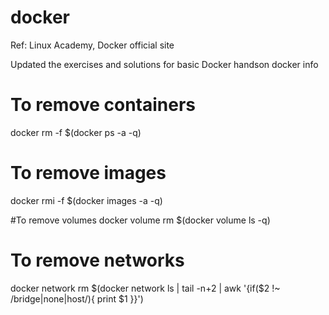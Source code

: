 # docker

Ref: Linux Academy, Docker official site

Updated the exercises and solutions for basic Docker handson
docker info

# To remove containers
docker rm -f $(docker ps -a -q)

# To remove images
docker rmi -f $(docker images -a -q)

#To remove volumes
docker volume rm $(docker volume ls -q)

# To remove networks
docker network rm $(docker network ls | tail -n+2 | awk '{if($2 !~ /bridge|none|host/){ print $1 }}')
